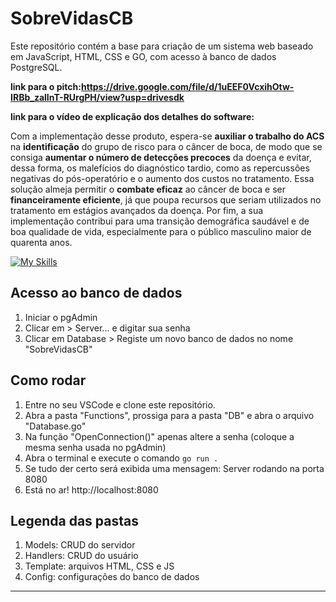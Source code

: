 # SobreVidasCB

Este repositório contém a base para criação de um sistema web baseado em JavaScript, HTML, CSS e GO, com acesso à banco de dados PostgreSQL.

**link para o pitch:https://drive.google.com/file/d/1uEEF0VcxihOtw-IRBb_zalInT-RUrgPH/view?usp=drivesdk**

**link para o vídeo de explicação dos detalhes do software:**

Com a implementação desse produto, espera-se **auxiliar o trabalho do ACS** na **identificação** do grupo de risco para o câncer de boca, de modo que se consiga **aumentar o número de detecções precoces** da doença e evitar, dessa forma, os malefícios do diagnóstico tardio, como as repercussões negativas do pós-operatório e o aumento dos custos no tratamento. Essa solução almeja permitir o **combate eficaz** ao câncer de boca e ser **financeiramente eficiente**, já que poupa recursos que seriam utilizados no tratamento em estágios avançados da doença. Por fim, a sua implementação contribui para uma transição demográfica saudável e de boa qualidade de vida, especialmente para o público masculino maior de quarenta anos.


[![My Skills](https://skillicons.dev/icons?i=golang,js,html,css,postgres)](https://skillicons.dev)

## Acesso ao banco de dados
   1. Iniciar o pgAdmin
   2. Clicar em > Server... e digitar sua senha
   3. Clicar em Database > Registe um novo banco de dados no nome "SobreVidasCB"
  
## Como rodar
   1. Entre no seu VSCode e clone este repositório.
   2. Abra a pasta "Functions", prossiga para a pasta "DB" e abra o arquivo "Database.go"
   3. Na função "OpenConnection()" apenas altere a senha (coloque a mesma senha usada no pgAdmin)
   4. Abra o terminal e execute o comando `go run .`
   5. Se tudo der certo será exibida uma mensagem: Server rodando na porta 8080
   6. Está no ar! http://localhost:8080

## Legenda das pastas 
   1. Models: CRUD do servidor
   2. Handlers: CRUD do usuário
   3. Template: arquivos HTML, CSS e JS
   4. Config: configurações do banco de dados
----
